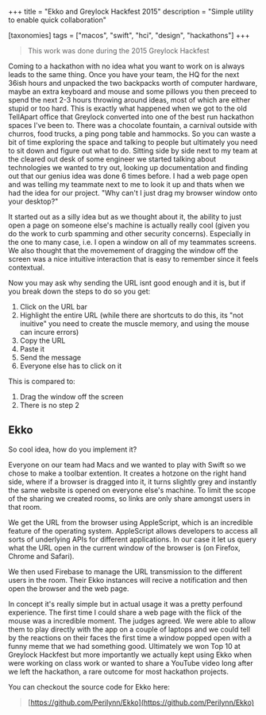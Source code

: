 +++
title = "Ekko and Greylock Hackfest 2015"
description = "Simple utility to enable quick collaboration"

[taxonomies]
tags = ["macos", "swift", "hci", "design", "hackathons"]
+++

> This work was done during the 2015 Greylock Hackfest

Coming to a hackathon with no idea what you want to work on is always leads to the same thing.
Once you have your team, the HQ for the next 36ish hours and unpacked the two backpacks worth of
computer hardware, maybe an extra keyboard and mouse and some pillows you then preceed to spend the
next 2-3 hours throwing around ideas, most of which are either stupid or too hard. This is exactly
what happened when we got to the old TellApart office that Greylock converted into one of the best
run hackathon spaces I've been to. There was a chocolate fountain, a carnival outside with churros,
food trucks, a ping pong table and hammocks. So you can waste a bit of time exploring the space and
talking to people but ultimately you need to sit down and figure out what to do. Sitting side by
side next to my team at the cleared out desk of some engineer we started talking about technologies we
wanted to try out, looking up documentation and finding out that our genius idea was done 6 times before.
I had a web page open and was telling my teammate next to me to look it up and thats when we had the idea for our project.
"Why can't I just drag my browser window onto your desktop?"

It started out as a silly idea but as we thought about it, the ability to just open a page on someone
else's machine is actually really cool (given you do the work to curb spamming and other security
concerns). Especially in the one to many case, i.e. I open a window on all of my teammates screens. We also thought that the movemement of dragging the window off the screen was a nice intuitive interaction that is easy to remember since it feels contextual.

Now you may ask why sending the URL isnt good enough and it is, but if you break down the steps to
do so you get:

1. Click on the URL bar
2. Highlight the entire URL (while there are shortcuts to do this, its "not inuitive" you need to create the muscle memory, and using the mouse can incure errors)
3. Copy the URL
4. Paste it
5. Send the message
6. Everyone else has to click on it

This is compared to:

1. Drag the window off the screen
2. There is no step 2

## Ekko
So cool idea, how do you implement it?

Everyone on our team had Macs and we wanted to play with Swift so we chose to make a toolbar extention.
It creates a hotzone on the right hand side, where if a browser is dragged into it, it turns slightly grey and instantly the same website is opened on everyone else's machine. To limit the scope of the sharing we created rooms, so links are only share amongst users in that room.

We get the URL from the browser using AppleScript, which is an incredible feature of the operating system. AppleScript allows developers to access all sorts of
underlying APIs for different applications. In our case it let us query what the URL open in the current window of the browser is (on Firefox, Chrome and Safari).

We then used Firebase to manage the URL transmission to the different users in the room. Their Ekko instances will recive a notification and then open the browser and
the web page.

In concept it's really simple but in actual usage it was a pretty perfound experience. The first time I could share a web page with the flick of the mouse was a
incredible moment. The judges agreed. We were able to allow them to play directly with the app on a couple of laptops and we could tell by the reactions on
their faces the first time a window popped open with a funny meme that we had something good. Ultimately we won Top 10 at Greylock Hackfest but more importantly
we actually kept using Ekko when were working on class work or wanted to share a YouTube video long after we left the hackathon, a rare outcome for most hackathon projects.


You can checkout the source code for Ekko here:
> [https://github.com/Perilynn/Ekko](https://github.com/Perilynn/Ekko)
